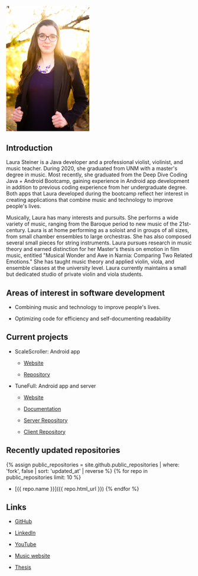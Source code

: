 <img src="headshot-reduced.jpg" width="225">

## Introduction

Laura Steiner is a Java developer and a professional violist, violinist, and music teacher. During 2020, she graduated from UNM with a master's degree in music. Most recently, she graduated from the Deep Dive Coding Java + Android Bootcamp, gaining experience in Android app development in addition to previous coding experience from her undergraduate degree. Both apps that Laura developed during the bootcamp reflect her interest in creating applications that combine music and technology to improve people's lives.

Musically, Laura has many interests and pursuits. She performs a wide variety of music, ranging from the Baroque period to new music of the 21st-century. Laura is at home performing as a soloist and in groups of all sizes, from small chamber ensembles to large orchestras. She has also composed several small pieces for string instruments. Laura pursues research in music theory and earned distinction for her Master's thesis on emotion in film music, entitled "Musical Wonder and Awe in Narnia: Comparing Two Related Emotions." She has taught music theory and applied violin, viola, and ensemble classes at the university level. Laura currently maintains a small but dedicated studio of private violin and viola students.

## Areas of interest in software development

* Combining music and technology to improve people's lives.

* Optimizing code for efficiency and self-documenting readability

## Current projects

* ScaleScroller: Android app

	* [Website](https://lsteiner9.github.io/scale-scroller/)

	* [Repository](https://github.com/lsteiner9/scale-scroller)

* TuneFull: Android app and server
	
	* [Website](https://tunefull.github.io/)
	
	* [Documentation](https://github.com/tunefull/tunefull.github.io)
	
	* [Server Repository](https://github.com/tunefull/tunefull-service)
	
	* [Client Repository](https://github.com/tunefull/tunefull)

## Recently updated repositories

{% assign public_repositories = site.github.public_repositories | where: 'fork', false | sort: 'updated_at' | reverse %}
{% for repo in public_repositories limit: 10 %}
* [{{ repo.name }}]({{ repo.html_url }})
{% endfor %}


## Links

* [GitHub](https://github.com/lsteiner9)

* [LinkedIn](https://www.linkedin.com/in/laurasteinerviola/)

* [YouTube](https://www.youtube.com/channel/UCeUSKKE-TqScB49RpeZuAQA)

* [Music website](https://lsteiner98.wixsite.com/website)

* [Thesis](https://digitalrepository.unm.edu/mus_etds/32/)
